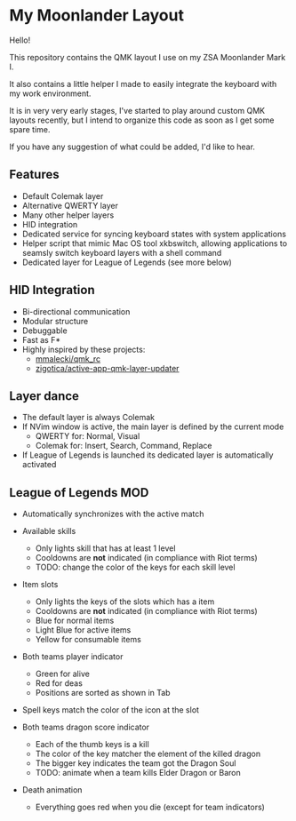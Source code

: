 # My Moonlander Layout

Hello!

This repository contains the QMK layout I use on my ZSA Moonlander Mark I.

It also contains a little helper I made to easily integrate the keyboard with my work environment.

It is in very very early stages, I've started to play around custom QMK layouts recently, but I intend to organize this code as soon as I get some spare time.

If you have any suggestion of what could be added, I'd like to hear.

## Features

- Default Colemak layer
- Alternative QWERTY layer
- Many other helper layers
- HID integration
- Dedicated service for syncing keyboard states with system applications
- Helper script that mimic Mac OS tool xkbswitch, allowing applications to seamsly switch keyboard layers with a shell command
- Dedicated layer for League of Legends (see more below)

## HID Integration

- Bi-directional communication
- Modular structure
- Debuggable
- Fast as F*
- Highly inspired by these projects:
  - [mmalecki/qmk_rc](https://github.com/mmalecki/qmk_rc)
  - [zigotica/active-app-qmk-layer-updater](https://github.com/zigotica/active-app-qmk-layer-updater)

## Layer dance

- The default layer is always Colemak
- If NVim window is active, the main layer is defined by the current mode
  - QWERTY for: Normal, Visual
  - Colemak for: Insert, Search, Command, Replace
- If League of Legends is launched its dedicated layer is automatically activated

## League of Legends MOD

- Automatically synchronizes with the active match

- Available skills
  - Only lights skill that has at least 1 level
  - Cooldowns are **not** indicated (in compliance with Riot terms)
  - TODO: change the color of the keys for each skill level
- Item slots
  - Only lights the keys of the slots which has a item
  - Cooldowns are **not** indicated (in compliance with Riot terms)
  - Blue for normal items
  - Light Blue for active items
  - Yellow for consumable items
- Both teams player indicator
  - Green for alive
  - Red for deas
  - Positions are sorted as shown in Tab
- Spell keys match the color of the icon at the slot
- Both teams dragon score indicator
  - Each of the thumb keys is a kill
  - The color of the key matcher the element of the killed dragon
  - The bigger key indicates the team got the Dragon Soul
  - TODO: animate when a team kills Elder Dragon or Baron
- Death animation
  - Everything goes red when you die (except for team indicators)
